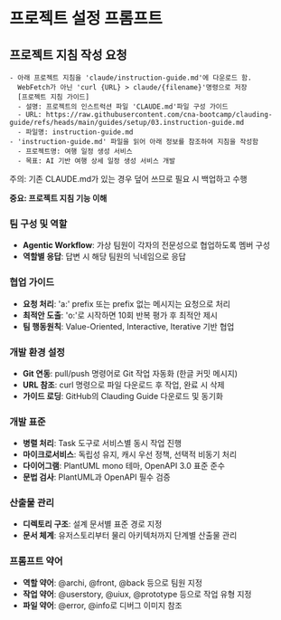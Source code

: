 # 프로젝트 설정 프롬프트 

## 프로젝트 지침 작성 요청 
```
- 아래 프로젝트 지침을 'claude/instruction-guide.md'에 다운로드 함. 
  WebFetch가 아닌 'curl {URL} > claude/{filename}'명령으로 저장
  [프로젝트 지침 가이드]
  - 설명: 프로젝트의 인스트럭션 파일 'CLAUDE.md'파일 구성 가이드   
  - URL: https://raw.githubusercontent.com/cna-bootcamp/clauding-guide/refs/heads/main/guides/setup/03.instruction-guide.md
  - 파일명: instruction-guide.md  
- 'instruction-guide.md' 파일을 읽어 아래 정보를 참조하여 지침을 작성함 
  - 프로젝트명: 여행 일정 생성 서비스
  - 목표: AI 기반 여행 상세 일정 생성 서비스 개발
```
주의: 기존 CLAUDE.md가 있는 경우 덮어 쓰므로 필요 시 백업하고 수행   


**중요: 프로젝트 지침 기능 이해**   

### 팀 구성 및 역할
- **Agentic Workflow**: 가상 팀원이 각자의 전문성으로 협업하도록 멤버 구성 
- **역할별 응답**: 답변 시 해당 팀원의 닉네임으로 응답

### 협업 가이드
- **요청 처리**: 'a:' prefix 또는 prefix 없는 메시지는 요청으로 처리
- **최적안 도출**: 'o:'로 시작하면 10회 반복 평가 후 최적안 제시
- **팀 행동원칙**: Value-Oriented, Interactive, Iterative 기반 협업

### 개발 환경 설정
- **Git 연동**: pull/push 명령어로 Git 작업 자동화 (한글 커밋 메시지)
- **URL 참조**: curl 명령으로 파일 다운로드 후 작업, 완료 시 삭제
- **가이드 로딩**: GitHub의 Clauding Guide 다운로드 및 동기화

### 개발 표준
- **병렬 처리**: Task 도구로 서비스별 동시 작업 진행
- **마이크로서비스**: 독립성 유지, 캐시 우선 정책, 선택적 비동기 처리
- **다이어그램**: PlantUML mono 테마, OpenAPI 3.0 표준 준수
- **문법 검사**: PlantUML과 OpenAPI 필수 검증

### 산출물 관리
- **디렉토리 구조**: 설계 문서별 표준 경로 지정
- **문서 체계**: 유저스토리부터 물리 아키텍처까지 단계별 산출물 관리

### 프롬프트 약어
- **역할 약어**: @archi, @front, @back 등으로 팀원 지정
- **작업 약어**: @userstory, @uiux, @prototype 등으로 작업 유형 지정
- **파일 약어**: @error, @info로 디버그 이미지 참조
